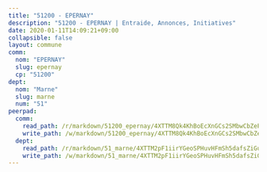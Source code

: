 ```yaml
---
title: "51200 - EPERNAY"
description: "51200 - EPERNAY | Entraide, Annonces, Initiatives"
date: 2020-01-11T14:09:21+09:00
collapsible: false
layout: commune
comm:
  nom: "EPERNAY"
  slug: epernay
  cp: "51200"
dept:
  nom: "Marne"
  slug: marne
  num: "51"
peerpad:
  comm:
    read_path: /r/markdown/51200_epernay/4XTTM8Qk4KhBoEcXnGCs2SMbwCbZePvydXu3xYG9krfok1mdP
    write_path: /w/markdown/51200_epernay/4XTTM8Qk4KhBoEcXnGCs2SMbwCbZePvydXu3xYG9krfok1mdP-K3TgUHZN1pLXte2Ym4KRhzaJyFhMrEMAAJNmcS5ayHy3V1safcwBTKHT2f7t6ThVuGSzGx16w5xhF3UcqyTHawdcp7eMqgtW6aqd4D9Baz4VdWqEdMMiF62SCecL9eL2kPQhMWkD
  dept:
    read_path: /r/markdown/51_marne/4XTTM2pF1iirYGeoSPHuvHFmSh5dafsZiGuDVqApNYr9W2doe
    write_path: /w/markdown/51_marne/4XTTM2pF1iirYGeoSPHuvHFmSh5dafsZiGuDVqApNYr9W2doe-K3TgV7EpXmd75L5pz6aUTALihWsFeiubyposyfPgz6DbQby3ZQF3gNXaGqeRVGevfRz46yND7Y8QkCv5VozWFj5shZbEokjWNQrdmmsAHCxzuLQj5kuinh4kCdsefHKLdp7xhUwa
---
```



